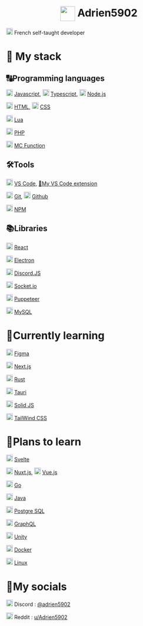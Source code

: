 <h1 align="center">
    <img width="40" align="center" src="https://github.com/Adrien5902/Adrien5902/assets/81705101/0a3614d4-02ed-41d4-9a8e-839012fe9ca4">
    <span>Adrien5902</span>
</h1>

<img width=18 src="https://upload.wikimedia.org/wikipedia/en/thumb/c/c3/Flag_of_France.svg/255px-Flag_of_France.svg.png"> French self-taught developer

# 🚀 My stack

## 🔠Programming languages

<img width=18 src="https://cdn.jsdelivr.net/gh/devicons/devicon/icons/javascript/javascript-original.svg" /> [Javascript](https://en.wikipedia.org/wiki/JavaScript), 
<img width=18 src="https://cdn.jsdelivr.net/gh/devicons/devicon/icons/typescript/typescript-original.svg" /> [Typescript](https://www.typescriptlang.org/),
<img width=18 src="https://cdn.jsdelivr.net/gh/devicons/devicon/icons/nodejs/nodejs-original-wordmark.svg" /> [Node.js](https://nodejs.org/)

<img width=18 src="https://cdn.jsdelivr.net/gh/devicons/devicon/icons/html5/html5-original.svg" /> [HTML](https://en.wikipedia.org/wiki/HTML),
<img width=18 src="https://cdn.jsdelivr.net/gh/devicons/devicon/icons/css3/css3-original.svg" /> [CSS](https://en.wikipedia.org/wiki/CSS)

<img width=18 src="https://cdn.jsdelivr.net/gh/devicons/devicon/icons/lua/lua-original-wordmark.svg" /> [Lua](https://www.lua.org/)

<img width=18 src="https://cdn.jsdelivr.net/gh/devicons/devicon/icons/php/php-original.svg" /> [PHP](https://www.php.net/)

<img width=18 src="https://minecraft.wiki/images/Minecraft_Launcher_MS_Icon.png" /> [MC Function](https://minecraft.wiki/w/Data_pack)


## 🛠️Tools

<img width=18 src="https://cdn.jsdelivr.net/gh/devicons/devicon/icons/vscode/vscode-original.svg" /> [VS Code](https://code.visualstudio.com/), [🧰My VS Code extension](https://marketplace.visualstudio.com/items?itemName=Adrien5902.adrien-s-code)

<img width=18 src="https://cdn.jsdelivr.net/gh/devicons/devicon/icons/git/git-original.svg" /> [Git](https://git-scm.com/), 
<picture>
    <source media="(prefers-color-scheme: dark)" srcset="https://static-00.iconduck.com/assets.00/github-icon-2048x1988-jzvzcf2t.png">
    <img height=18 src="https://cdn.jsdelivr.net/gh/devicons/devicon/icons/github/github-original.svg">
</picture> [Github](https://github.com)

<img width=18 src="https://cdn.jsdelivr.net/gh/devicons/devicon/icons/npm/npm-original-wordmark.svg" /> [NPM](https://www.npmjs.com/)


## 📚Libraries

<img width=18 src="https://cdn.jsdelivr.net/gh/devicons/devicon/icons/react/react-original.svg" /> [React](https://react.dev/)

<img width=18 src="https://cdn.jsdelivr.net/gh/devicons/devicon/icons/electron/electron-original.svg" /> [Electron](electronjs.org/)

<img width=18 src="https://cdn.jsdelivr.net/gh/devicons/devicon/icons/discordjs/discordjs-original.svg" /> [Discord.JS](https://discord.js.org/)

<picture>
    <source media="(prefers-color-scheme: dark)" srcset="https://upload.wikimedia.org/wikipedia/commons/thumb/9/96/Socket-io.svg/1024px-Socket-io.svg.png">
    <img height=18 src="https://cdn.jsdelivr.net/gh/devicons/devicon/icons/socketio/socketio-original.svg">
</picture> <a href="https://socket.io">Socket.io</a>

<img width=18 src="https://user-images.githubusercontent.com/10379601/29446482-04f7036a-841f-11e7-9872-91d1fc2ea683.png"> [Puppeteer](https://pptr.dev)

<img width=18 src="https://cdn.jsdelivr.net/gh/devicons/devicon/icons/mysql/mysql-original.svg" /> [MySQL](https://www.mysql.com/)

# 📖Currently learning

<img width=18 src="https://cdn.jsdelivr.net/gh/devicons/devicon/icons/figma/figma-original.svg" /> [Figma](figma.com/)

<picture>
    <source media="(prefers-color-scheme: dark)" srcset="https://www.datocms-assets.com/75941/1657707878-nextjs_logo.png">
    <img height=18 src="https://cdn.jsdelivr.net/gh/devicons/devicon/icons/nextjs/nextjs-original.svg">
</picture> <a href="https://nextjs.org">Next.js</a>

<img width=18 src="https://rustacean.net/assets/rustacean-flat-happy.png" /> [Rust](https://www.rust-lang.org)

<img width=18 src="https://raw.githubusercontent.com/tauri-apps/tauri/HEAD/app-icon.png"> [Tauri](https://tauri.app)

<img width=18 src="https://www.solidjs.com/assets/logo-123b04bc.svg" /> [Solid JS](https://www.solidjs.com/)

<img width=18 src="https://cdn.jsdelivr.net/gh/devicons/devicon/icons/tailwindcss/tailwindcss-plain.svg" /> [TailWind CSS](https://tailwindcss.com/)

# 🔮Plans to learn

<img width=18 src="https://cdn.jsdelivr.net/gh/devicons/devicon/icons/svelte/svelte-original.svg" /> [Svelte](https://svelte.dev/)

<img width=18 src="https://cdn.jsdelivr.net/gh/devicons/devicon/icons/nuxtjs/nuxtjs-original.svg" /> [Nuxt.js](https://nuxt.com/), 
<img width=18 src="https://cdn.jsdelivr.net/gh/devicons/devicon/icons/vuejs/vuejs-original.svg" /> [Vue.js](https://vuejs.org/)

<img width=18 src="https://cdn.jsdelivr.net/gh/devicons/devicon/icons/go/go-original-wordmark.svg" /> [Go](https://go.dev/)

<img width=18 src="https://cdn.jsdelivr.net/gh/devicons/devicon/icons/java/java-original.svg" /> [Java](https://dev.java/)

<img width=18 src="https://cdn.jsdelivr.net/gh/devicons/devicon/icons/postgresql/postgresql-original.svg" /> [Postgre SQL](https://www.postgresql.org/)

<img width=18 src="https://cdn.jsdelivr.net/gh/devicons/devicon/icons/graphql/graphql-plain.svg" /> [GraphQL](https://graphql.org/)

<picture>
    <source media="(prefers-color-scheme: dark)" srcset="https://preview.redd.it/81nwobjayd181.png?width=512&format=png&auto=webp&s=027cac2b3ddd6f7b3f5e60a783706d1d0e8151ec">
    <img height=18 src="https://cdn.jsdelivr.net/gh/devicons/devicon/icons/unity/unity-original.svg">
</picture> <a href="https://unity.com">Unity</a>

<img width=18 src="https://cdn.jsdelivr.net/gh/devicons/devicon/icons/docker/docker-original.svg" /> [Docker](https://www.docker.com/)

<img width=18 src="https://cdn.jsdelivr.net/gh/devicons/devicon/icons/linux/linux-original.svg" /> [Linux](https://en.wikipedia.org/wiki/Linux)

# 🤳My socials
<img width=18 src="https://upload.wikimedia.org/wikipedia/fr/thumb/4/4f/Discord_Logo_sans_texte.svg/71px-Discord_Logo_sans_texte.svg.png"> Discord : [@adrien5902](https://discordapp.com/users/535555445398437888)

<img width=18 src="https://www.redditinc.com/assets/images/site/reddit-logo.png"> Reddit : [u/Adrien5902](https://www.reddit.com/u/Adrien5902/)
